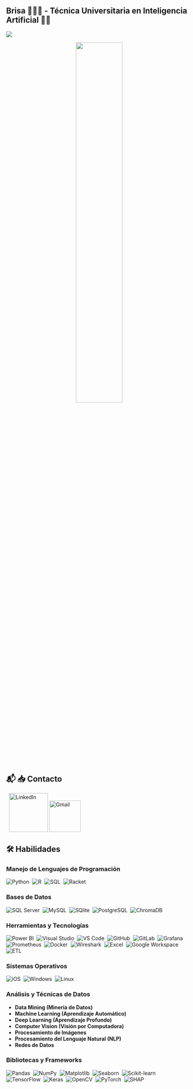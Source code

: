 ## Brisa 👩🏼‍💻 - Técnica Universitaria en Inteligencia Artificial 🤖🚀

<p align="left">
    <img src="https://readme-typing-svg.herokuapp.com?font=Architects+Daughter&color=FFFFFF&size=25&center=false&vCenter=true&width=500&height=50&lines=Data+Science;IA;Data+Analytics;BI+Analyst;Python+Developer" />
</p>

<p align="center">
    <img src="https://user-images.githubusercontent.com/89788120/167628634-549d2bdd-609e-4275-85af-1e1974da64ca.gif" width="50%" />
</p>


## 📬 📥 Contacto

&nbsp; 
<a href="https://www.linkedin.com/in/brisa-menescaldi-57984b181/"><img width="105px" alt="LinkedIn" src="https://img.shields.io/badge/LinkedIn%20-%230077B5.svg?&style=flat&logo=linkedin&logoColor=white"/></a> 
<a href="mailto:bmenescaldi@gmail.com"><img width="85px" alt="Gmail" src="https://img.shields.io/badge/Gmail-D14836?style=flat&logo=gmail&logoColor=white" /></a>

<!---

kaustav202/kaustav202 is a ✨ special ✨ repository because its `README.md` (this file) appears on your GitHub profile.
You can click the Preview link to take a look at your changes.

--->

## 🛠️ Habilidades

### Manejo de Lenguajes de Programación

![Python](https://img.shields.io/badge/-Python-05122A?style=flat&logo=python)&nbsp;
![R](https://img.shields.io/badge/R-276DC3?style=flat&logo=r&logoColor=blue&color=0B2C4A)&nbsp;
![SQL](https://img.shields.io/badge/SQL-00000F?style=flat&logo=mysql&logoColor=white)&nbsp;
![Racket](https://img.shields.io/badge/Racket-5B8C2A?style=flat&logo=racket&logoColor=white)&nbsp;

### Bases de Datos

![SQL Server](https://img.shields.io/badge/Microsoft_SQL_Server-CC2927?style=flat&logo=microsoft-sql-server&logoColor=white)&nbsp;
![MySQL](https://img.shields.io/badge/MySQL-00000F?style=flat&logo=mysql&logoColor=white)&nbsp;
![SQlite](https://img.shields.io/badge/-SQlite-05122A?style=flat&logo=sqlite&logoColor=A8B9CC)&nbsp;
![PostgreSQL](https://img.shields.io/badge/PostgreSQL-316192?style=flat&logo=postgresql&logoColor=green)&nbsp;
![ChromaDB](https://img.shields.io/badge/ChromaDB-5B8C2A?style=flat&logoColor=white)&nbsp;

### Herramientas y Tecnologías

![Power BI](https://img.shields.io/badge/PowerBI-F2C811?style=flat&logo=Power%20BI&logoColor=white)&nbsp;
![Visual Studio](https://img.shields.io/badge/Visual_Studio-5C2D91?style=flat&logo=visual-studio&logoColor=white)&nbsp;
![VS Code](https://img.shields.io/badge/Visual_Studio_Code-0078D4?style=flat&logo=visual%20studio%20code&logoColor=white)&nbsp;
![GitHub](https://img.shields.io/badge/GitHub-181717?style=flat&logo=github&logoColor=white)&nbsp;
![GitLab](https://img.shields.io/badge/GitLab-FCA121?style=flat&logo=gitlab&logoColor=white)&nbsp;
![Grafana](https://img.shields.io/badge/Grafana-F46800?style=flat&logo=grafana&logoColor=white)&nbsp;
![Prometheus](https://img.shields.io/badge/Prometheus-E6522C?style=flat&logo=prometheus&logoColor=white)&nbsp;
![Docker](https://img.shields.io/badge/Docker-2496ED?style=flat&logo=docker&logoColor=white)&nbsp;
![Wireshark](https://img.shields.io/badge/Wireshark-1679A7?style=flat&logo=wireshark&logoColor=white)&nbsp;
![Excel](https://img.shields.io/badge/Microsoft_Excel-217346?style=flat&logo=microsoft-excel&logoColor=white)&nbsp;
![Google Workspace](https://img.shields.io/badge/Google_Workspace-E8F0FE?style=flat&logo=google&logoColor=white)&nbsp;
![ETL](https://img.shields.io/badge/ETL-005C9A?style=flat&logo=apache&logoColor=white)&nbsp;

### Sistemas Operativos

![iOS](https://img.shields.io/badge/iOS-000000?style=flat&logo=apple&logoColor=white)&nbsp;
![Windows](https://img.shields.io/badge/Windows-0078D6?style=flat&logo=windows&logoColor=white)&nbsp;
![Linux](https://img.shields.io/badge/Linux-05122A?style=flat&logo=linux&logoColor=white)&nbsp; 

### Análisis y Técnicas de Datos

- **Data Mining (Minería de Datos)**
- **Machine Learning (Aprendizaje Automático)**
- **Deep Learning (Aprendizaje Profundo)**
- **Computer Vision (Visión por Computadora)**
- **Procesamiento de Imágenes**
- **Procesamiento del Lenguaje Natural (NLP)**
- **Redes de Datos**

### Bibliotecas y Frameworks

![Pandas](https://img.shields.io/badge/Pandas-2C2D72?style=flat&logo=pandas&logoColor=white)&nbsp;
![NumPy](https://img.shields.io/badge/Numpy-777BB4?style=flat&logo=numpy&logoColor=white)&nbsp;
![Matplotlib](https://img.shields.io/badge/Matplotlib-FF8C00?style=flat&logo=matplotlib&logoColor=white)&nbsp;
![Seaborn](https://img.shields.io/badge/Seaborn-000000?style=flat&logo=seaborn&logoColor=white)&nbsp;
![Scikit-learn](https://img.shields.io/badge/scikit--learn-F7931E?style=flat&logo=scikit-learn&logoColor=white)&nbsp;
![TensorFlow](https://img.shields.io/badge/TensorFlow-FF6F20?style=flat&logo=tensorflow&logoColor=white)&nbsp;
![Keras](https://img.shields.io/badge/Keras-D00000?style=flat&logo=keras&logoColor=white)&nbsp;
![OpenCV](https://img.shields.io/badge/OpenCV-5C3EE8?style=flat&logo=opencv&logoColor=white)&nbsp;
![PyTorch](https://img.shields.io/badge/PyTorch-EE4C2B?style=flat&logo=pytorch&logoColor=white)&nbsp;
![SHAP](https://img.shields.io/badge/SHAP-FFB000?style=flat&logoColor=white)&nbsp;

<!--
#### Cloud Infrastructures

![Firebase](https://img.shields.io/badge/firebase-%23ED7A00.svg?style=flat&logo=firebase&logoColor=white)&nbsp;
![AWS](https://img.shields.io/badge/Amazon_AWS-232F3E?style=flat&logo=amazon-aws&logoColor=white)&nbsp;
![Google Cloud](https://img.shields.io/badge/Google_Cloud-4285F4?style=flat&logo=google-cloud&logoColor=white)&nbsp;
![Heroku](https://img.shields.io/badge/Heroku-430098?style=flat&logo=heroku&logoColor=white)&nbsp;


#### Environments

![Jupyter](https://img.shields.io/badge/Jupyter-F37626.svg?&style=flat&logo=Jupyter&logoColor=white)&nbsp;
![Conda](https://img.shields.io/badge/conda-342B029.svg?&style=flat&logo=anaconda&logoColor=white)&nbsp;
![Spyder](https://img.shields.io/badge/Spyder%20Ide-FF0000?style=flat&logo=spyder%20ide&logoColor=white)&nbsp;
![PyCharm](https://img.shields.io/badge/PyCharm-000000.svg?&style=flate&logo=PyCharm&logoColor=white)&nbsp;
![Replit](https://img.shields.io/badge/replit-667881?style=flat&logo=replit&logoColor=white)&nbsp;
![R Studio](https://img.shields.io/badge/RStudio-75AADB?style=flat&logo=RStudio&logoColor=white)&nbsp;
![VS Code](https://img.shields.io/badge/Visual_Studio_Code-0078D4?style=flat&logo=visual%20studio%20code&logoColor=white)&nbsp;
-->


<!--

<br />

<details>

  <summary><h2> 📌🏴  Coding Profiles </h2></summary>

</br>
</br>

<a href="#" ><img style="height:25px; margin:10%; position: absolute;float: left;" src = "https://img.shields.io/static/v1?message=Code%20Chef&logo=CodeChef&labelColor=brown&color=brown&logoColor=white&label=%20&style=plastic"/></a> &nbsp;&nbsp;&nbsp; &nbsp;<img style="height:25px" src = "https://img.shields.io/static/v1?message=Leet%20Code&logo=LeetCode&labelColor=05122A&color=05122A&logoColor=FFA116&label=%20&style=plastic"/>&nbsp;&nbsp;&nbsp;  &nbsp;<img style="height:25px" src = "https://img.shields.io/static/v1?message=HackerRank&logo=HackerRank&labelColor=black&color=black&logoColor=00EA64&label=%20&style=flat"/> &nbsp;&nbsp;&nbsp; &nbsp;<img style="height:26px" src = "https://img.shields.io/static/v1?message=Codeforces&logo=Codeforces&labelColor=red&color=red&logoColor=yellow&label=%20&style=plastic"/> &nbsp;&nbsp;&nbsp; &nbsp;<img style="height:25px" src = "https://img.shields.io/static/v1?message=Geeks%20For%20Geeks&logo=GeeksforGeeks&labelColor=white&color=lightgrey&logoColor=2F8D46&label=%20&style=plastic"/>  &nbsp;
<a href = "#" > <img src = "https://img.shields.io/static/v1?message=Articles&logo=Medium&labelColor=000000&color=white&logoColor=white&label=Medium&style=plastic"/></a>


</details>

-->

</br>

<!--

<details>

  <summary> <h3> Post Links </h3> </summary>

  </br>

  <a href = "#" > <img src = "https://img.shields.io/static/v1?message=QnA&logo=StackOverflow&labelColor=F58025&color=white&logoColor=white&label=Stack%20Overflow&style=plastic"/></a>
 
  
 <a href = "#" > <img src = "https://img.shields.io/static/v1?message=Communinty&logo=dev.to&labelColor=0A0A0A&color=white&logoColor=white&label=dev.to&style=plastic"/></a>
 
 
 <a href = "#" > <img src = "https://img.shields.io/static/v1?message=Blog%20Post&logo=GeeksforGeeks&labelColor=2F8D46&color=white&logoColor=white&label=gfg&style=plastic"/></a>
 
 
 <a href = "#" > <img src = "https://img.shields.io/static/v1?message=Articles&logo=Medium&labelColor=000000&color=white&logoColor=white&label=Medium&style=plastic"/></a>


  
</details>

-->



<!-- 
# Featured Repositories 🚀


<img width="32%" src="https://github-readme-stats.vercel.app/api/pin/?username=kaustav202&repo=RealTime-TwitterDataAnalysis&theme=swift"/> &nbsp; <img width="32%" src="https://github-readme-stats.vercel.app/api/pin/?username=kaustav202&repo=News-Accumulator&theme=buefy"/> &nbsp; <img width="32%" src="https://github-readme-stats.vercel.app/api/pin/?username=kaustav202&repo=JS-DOM-Snippets&theme=vue"/>

<img width="30%" src="https://github-readme-stats.vercel.app/api/pin/?username=kaustav202&repo=IPL-Statistical-Analysis&theme=moltack&title_color=000000"/>

<img width="30%" src = "https://github-readme-stats.vercel.app/api/pin/?username=kaustav202&repo=Gamer-Hub"/>

<img width="30%" src="https://github-readme-stats.vercel.app/api/pin/?username=kaustav202&repo=Tech-Vision"/>

<img width="30%" src="https://github-readme-stats.vercel.app/api/pin/?username=kaustav202&repo=HomePal&theme=vue"/>

<img width="30%" src="https://github-readme-stats.vercel.app/api/pin/?username=kaustav202&repo=Directory-Tree-Generator&theme=apprentice"/>
 -->

<!--

## Banner

## Update About

## Metrics

## Code Snippet Gif/ Anime

## Resize

## Pinned Repositories

## Open Source Programs

## Achievements Section

-->

<!-- 
Navigation Options  -->

<!-- 
Featured Repositories.
 -->


 
<!-- 

<details> 
 <summary> <h2> Here are some highlights of my open source journey </h2> </summary>
 
 
 
<details>

  <summary> <h2> <a href="#">   <img src="https://readme-typing-svg.herokuapp.com?font=Architects+Daughter&color=22EBF7&size=25&center=false&lines=hey!+its+Kaustav;Full+stack+web+developer...;Data+Science+Enthusiast...;Tech+Blogger...;Active+Open+Source+Contributor..."/>  </a> 
 
   👆 Click To Expand!! </h2> </summary>
  
  <table>
   <h2> Section Link </h3> 
 <tr>
 <td> <img src="git-metrics/r1l.svg"/> </td>
 <td> <img src="git-metrics/r1r.svg"/> </td>
 </tr>
 </table>
  
</details>

 <details>

  <summary> Open Source Work </summary>
  
   <table>
     
   <td><img src="git-metrics/r2.svg"/> </td>
   <td><img src="git-metrics/r3.svg"/> </td>
     
 
 </table>
  
</details>
 
 
 <details>

  <summary> Useful Repos and Important Code </summary>
  
   <table>
     
   <td><img src="git-metrics/r4l.svg"/> </td>
   <td><img src="git-metrics/r4r.svg"/> </td>
     
 
 </table>
  
</details>
 
  <details>

  <summary> Others's collaboration my repos </summary>
  
   <table>
     
  <tr>   
     <img src="git-metrics/r5.svg"/> 
    </tr>   
 
 </table>
  
</details>

</details>
 -->
 
 

  
<!-- ## Here are some highlights of my open source journey 

 ### - Activity Smmary and Overview

## Here are some of my works
 -->




 
<!-- 
<details>
  
  <summary>  <h2> &nbsp;&nbsp; 🌟Profiles  </h2> </summary>
  
  </br>

  <a href = "https://github.com/kaustav202/kaustav202/blob/main/fun.md"> <h3>🔸🎮 Lots of other cool stuffs, trivia and info about me </h3> </a>
  
  </br>
  
  <a href = "https://metrics.lecoq.io/about/kaustav202"><h3>🔸🚀  Checkout all my open source jorney and more metrics in this page </h3> </a>
  
  </br>
  
  <a href = "https://kaustav-port.web.app/"><h3>🔸🎴 My Portfolio Website</h3></a>
  
  </br>
  </br>
  
 </details>
 -->





